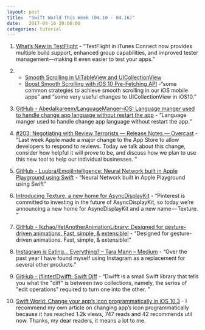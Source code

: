 ```yaml
---
layout: post
title:  "Swift World This Week (04.10 - 04.16)"
date:   2017-04-16 20:00:00
categories: tutorial
---
```


1. [What’s New in TestFlight](https://developer.apple.com/news/?id=04112017a) - “TestFlight in iTunes Connect now provides multiple build support, enhanced group capabilities, and improved tester management—making it even easier to test your apps.”

2.
   * [Smooth Scrolling in UITableView and UICollectionView](https://medium.com/capital-one-developers/smooth-scrolling-in-uitableview-and-uicollectionview-a012045d77f)
   * [Boost Smooth Scrolling with iOS 10 Pre-Fetching API](https://medium.com/capital-one-developers/boost-smooth-scrolling-with-ios-10-pre-fetching-api-818c25cd9c5d)
-“some common strategies to achieve smooth scrolling in our iOS mobile apps” and “some very useful changes to UICollectionView in iOS10.”

3. [GitHub - Abedalkareem/LanguageManger-iOS: Language manger used to handle change app language without restart the app](https://github.com/Abedalkareem/LanguageManger-iOS) - “Language manger used to handle change app language without restart the app.”

4. [#203: Negotiating with Review Terrorists — Release Notes — Overcast](https://overcast.fm/+JR4M6J0w) - “Last week Apple made a major change to the App Store to allow developers to respond to reviews. Today we talk about this change, consider how helpful it will prove to be, and discuss how we plan to use this new tool to help our individual businesses. ”

5. [GitHub - Luubra/EmojiIntelligence: Neural Network built in Apple Playground using Swift](https://github.com/Luubra/EmojiIntelligence) - “Neural Network built in Apple Playground using Swift”

6. [Introducing Texture, a new home for AsyncDisplayKit](https://medium.com/@Pinterest_Engineering/introducing-texture-a-new-home-for-asyncdisplaykit-e7c003308f50) - “Pinterest is committed to investing in the future of AsyncDisplayKit, so today we’re announcing a new home for AsyncDisplayKit and a new name — Texture. ”

7. [GitHub - lkzhao/YetAnotherAnimationLibrary: Designed for gesture-driven animations. Fast, simple, & extensible!](https://github.com/lkzhao/YetAnotherAnimationLibrary) - “Designed for gesture-driven animations. Fast, simple, & extensible!”

8. [Instagram is Eating… Everything? – Tara Mann – Medium](https://medium.com/@taramann/instagram-is-eating-everything-404c7782fbc) - “Over the past year I have found myself using Instagram as a replacement for several other products.”

9. [GitHub - jflinter/Dwifft: Swift Diff](https://github.com/jflinter/Dwifft) - “Dwifft is a small Swift library that tells you what the "diff" is between two collections, namely, the series of "edit operations" required to turn one into the other. ”

10. [Swift World: Change your app’s icon programmatically in iOS 10.3](https://medium.com/@NilStack/swift-world-change-your-apps-icon-programmatically-in-ios-10-3-8e706a3206b3) - I recommend my own article on changing app’s icon programmatically because it has reached 1.2k views, 747 reads and 42 recommends util now. Thanks, my dear readers, it means a lot to me.
